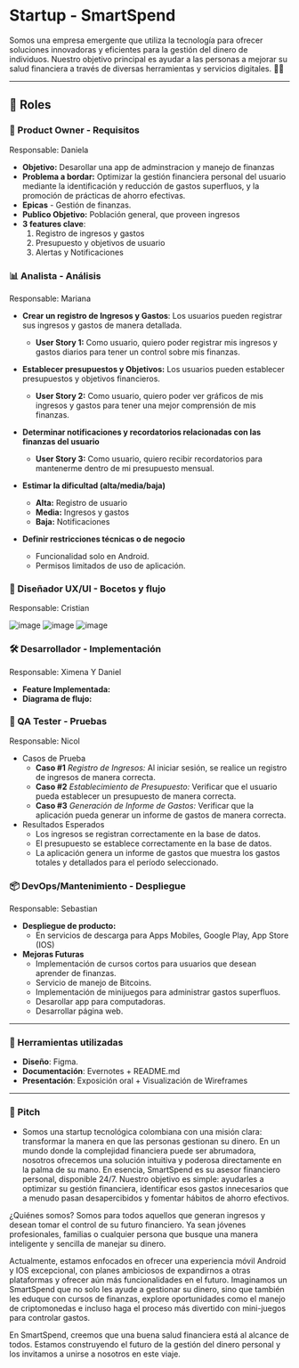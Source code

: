 # Startup - SmartSpend

Somos una empresa emergente que utiliza la tecnología para ofrecer soluciones innovadoras y eficientes para la gestión del dinero de individuos. Nuestro objetivo principal es ayudar a las personas a mejorar su salud financiera a través de diversas herramientas y servicios digitales. 🚀✨

---

## 🔀 Roles

### 👥 Product Owner - Requisitos
Responsable: Daniela

- **Objetivo:** Desarollar una app de adminstracion y manejo de finanzas
- **Problema a bordar:** Optimizar la gestión financiera personal del usuario mediante la identificación y reducción de gastos superfluos, y la promoción de prácticas de ahorro efectivas.
- **Epicas**
		- Gestión de finanzas. 
- **Publico Objetivo:** Población general, que proveen ingresos
- **3 features clave**:
  1. Registro de ingresos y gastos
  2. Presupuesto y objetivos de usuario
  3. Alertas y Notificaciones

### 📊 Analista - Análisis
Responsable: Mariana

- **Crear un registro de Ingresos y Gastos**: Los usuarios pueden registrar sus ingresos y gastos de manera detallada.
	- **User Story 1:** Como usuario, quiero poder registrar mis ingresos y gastos diarios para tener un control sobre mis finanzas.

- **Establecer presupuestos y Objetivos:** Los usuarios pueden establecer presupuestos y objetivos financieros.
	- **User Story 2:** Como usuario, quiero poder ver gráficos de mis ingresos y gastos para tener una mejor comprensión de mis finanzas.

- **Determinar notificaciones y recordatorios relacionadas con las finanzas del usuario**
	- **User Story 3:** Como usuario, quiero recibir recordatorios para mantenerme dentro de mi presupuesto mensual.

- **Estimar la dificultad (alta/media/baja)**
	- **Alta:** Registro de usuario
	- **Media:** Ingresos y gastos
	- **Baja:** Notificaciones
- **Definir restricciones técnicas o de negocio**
	- Funcionalidad solo en Android.
	- Permisos limitados de uso de aplicación.


### 🎨 Diseñador UX/UI - Bocetos y flujo
Responsable: Cristian

![image](https://github.com/user-attachments/assets/c894c685-50d7-480e-9fb7-a8f8a9cd9d41)
![image](https://github.com/user-attachments/assets/5e79ef6d-a896-4875-96bd-32c82e235aa5)
![image](https://github.com/user-attachments/assets/01157e39-ccdf-438a-b9f6-1ec32e1ded13)

### 🛠️ Desarrollador - Implementación
Responsable: Ximena Y Daniel 

- **Feature Implementada:**
- **Diagrama de flujo:**

### 🔧 QA Tester - Pruebas
Responsable: Nicol

- Casos de Prueba
	- **Caso #1** *Registro de Ingresos:* Al iniciar sesión, se realice un registro de ingresos de manera correcta.
	- **Caso #2** *Establecimiento de Presupuesto:* Verificar que el usuario pueda establecer un presupuesto de manera correcta.
	- **Caso #3** *Generación de Informe de Gastos:* Verificar que la aplicación pueda generar un informe de gastos de manera correcta.
- Resultados Esperados
	- Los ingresos se registran correctamente en la base de datos.
	- El presupuesto se establece correctamente en la base de datos.
	- La aplicación genera un informe de gastos que muestra los gastos totales y detallados para el período seleccionado.

### 📦 DevOps/Mantenimiento - Despliegue
Responsable: Sebastian

- **Despliegue de producto:**
  - En servicios de descarga para Apps Mobiles, Google Play, App Store (IOS)
- **Mejoras Futuras**
  - Implementación de cursos cortos para usuarios que desean aprender de finanzas.
  - Servicio de manejo de Bitcoins.
  - Implementación de minijuegos para administrar gastos superfluos.
  - Desarollar app para computadoras.
  - Desarrollar página web.

--- 

### 📅 Herramientas utilizadas
- **Diseño**: Figma.
- **Documentación**: Evernotes + README.md
- **Presentación**: Exposición oral + Visualización de Wireframes

--- 

### 💬 Pitch
- Somos una startup tecnológica colombiana con una misión clara: transformar la manera en que las personas gestionan su dinero. En un mundo donde la complejidad financiera puede ser abrumadora, nosotros ofrecemos una solución intuitiva y poderosa directamente en la palma de su mano. En esencia, SmartSpend es su asesor financiero personal, disponible 24/7. Nuestro objetivo es simple: ayudarles a optimizar su gestión financiera, identificar esos gastos innecesarios que a menudo pasan desapercibidos y fomentar hábitos de ahorro efectivos.

¿Quiénes somos? Somos para todos aquellos que generan ingresos y desean tomar el control de su futuro financiero. Ya sean jóvenes profesionales, familias o cualquier persona que busque una manera inteligente y sencilla de manejar su dinero.

Actualmente, estamos enfocados en ofrecer una experiencia móvil Android y IOS excepcional, con planes ambiciosos de expandirnos a otras plataformas y ofrecer aún más funcionalidades en el futuro. Imaginamos un SmartSpend que no solo les ayude a gestionar su dinero, sino que también les eduque con cursos de finanzas, explore oportunidades como el manejo de criptomonedas e incluso haga el proceso más divertido con mini-juegos para controlar gastos.

En SmartSpend, creemos que una buena salud financiera está al alcance de todos. Estamos construyendo el futuro de la gestión del dinero personal y los invitamos a unirse a nosotros en este viaje.



